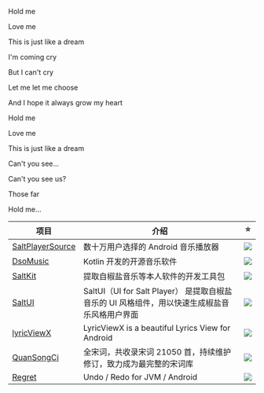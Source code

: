 Hold me

Love me

This is just like a dream

I'm coming cry

But I can't cry

Let me let me choose

And I hope it always grow my heart

Hold me

Love me

This is just like a dream

Can't you see...

Can't you see us?

Those far

Hold me...

| 项目 | 介绍 | ⭐ |
| -- | -- | -- |
| [SaltPlayerSource](https://github.com/Moriafly/SaltPlayerSource) | 数十万用户选择的 Android 音乐播放器 | <img src="https://img.shields.io/github/stars/Moriafly/SaltPlayerSource"> |
| [DsoMusic](https://github.com/Moriafly/DsoMusic) | Kotlin 开发的开源音乐软件 | <img src="https://img.shields.io/github/stars/Moriafly/DsoMusic"> |
| [SaltKit](https://github.com/Moriafly/SaltKit) | 提取自椒盐音乐等本人软件的开发工具包 | <img src="https://img.shields.io/github/stars/Moriafly/SaltKit"> |
| [SaltUI](https://github.com/Moriafly/SaltUI) | SaltUI（UI for Salt Player） 是提取自椒盐音乐的 UI 风格组件，用以快速生成椒盐音乐风格用户界面 | <img src="https://img.shields.io/github/stars/Moriafly/SaltUI"> |
| [lyricViewX](https://github.com/Moriafly/LyricViewX) | LyricViewX is a beautiful Lyrics View for Android | <img src="https://img.shields.io/github/stars/Moriafly/LyricViewX"> |
| [QuanSongCi](https://github.com/Moriafly/QuanSongCi) | 全宋词，共收录宋词 21050 首，持续维护修订，致力成为最完整的宋词库 | <img src="https://img.shields.io/github/stars/Moriafly/QuanSongCi"> |
| [Regret](https://github.com/Moriafly/Regret) | Undo / Redo for JVM / Android | <img src="https://img.shields.io/github/stars/Moriafly/Regret"> |